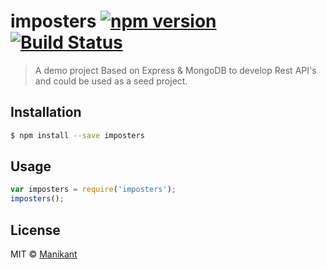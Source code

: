 # imposters [![npm version](https://badge.fury.io/js/express.svg)](https://badge.fury.io/js/express) [![Build Status](https://travis-ci.org/Manikant/imposters.svg?branch=master)](https://travis-ci.org/Manikant/imposters)

> A demo project Based on Express & MongoDB to develop Rest API's and could be used as a seed project.

## Installation

```sh
$ npm install --save imposters
```

## Usage

```js
var imposters = require('imposters');
imposters();
```

## License

MIT © [Manikant ](https://github.com/CandleCoder)
